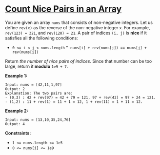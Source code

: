 [Count Nice Pairs in an Array](https://leetcode.com/problems/count-nice-pairs-in-an-array)
===
You are given an array `nums` that consists of non-negative integers. Let us define `rev(x)` as the reverse of the
non-negative integer `x`. For example, `rev(123) = 321`, and `rev(120) = 21`. A pair of indices `(i, j)` is **nice** if
it satisfies all the following conditions:

* `0 <= i < j < nums.length`
  *` nums[i] + rev(nums[j]) == nums[j] + rev(nums[i])`

Return _the number of nice pairs of indices_. Since that number can be too large, return it **modulo** `1e9 + 7`.

**Example 1:**

```text
Input: nums = [42,11,1,97]
Output: 2
Explanation: The two pairs are:
- (0,3) : 42 + rev(97) = 42 + 79 = 121, 97 + rev(42) = 97 + 24 = 121.
- (1,2) : 11 + rev(1) = 11 + 1 = 12, 1 + rev(11) = 1 + 11 = 12.
```

**Example 2:**

```text
Input: nums = [13,10,35,24,76]
Output: 4
```

**Constraints:**

* `1 <= nums.length <= 1e5`
* `0 <= nums[i] <= 1e9`

